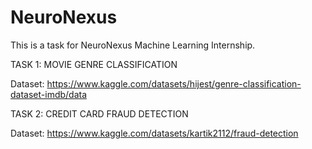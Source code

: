 # NeuroNexus
This is a task for NeuroNexus Machine Learning Internship.

TASK 1: MOVIE GENRE CLASSIFICATION

Dataset: https://www.kaggle.com/datasets/hijest/genre-classification-dataset-imdb/data

TASK 2: CREDIT CARD FRAUD DETECTION

Dataset: https://www.kaggle.com/datasets/kartik2112/fraud-detection


